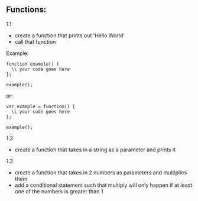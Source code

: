 ## Functions:

1.1
  - create a function that prints out 'Hello World'
  - call that function
  
Example:
```
function example() {
  \\ your code goes here
};

example();
```
or:

```
var example = function() {
  \\ your code goes here
};

example();
```

1.2
  - create a function that takes in a string as a parameter and prints it

1.3
  - create a function that takes in 2 numbers as parameters and multiplies them
  - add a conditional statement such that multiply will only happen if at least one of the numbers is greater than 1
